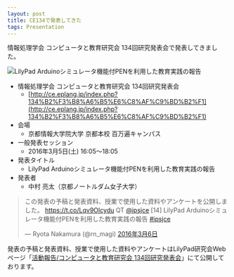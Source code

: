 ```yaml
---
layout: post
title: CE134で発表してきた
tags: Presentation
---
```


情報処理学会 コンピュータと教育研究会 134回研究発表会で発表してきました。

![LilyPad Arduinoシミュレータ機能付PENを利用した教育実践の報告](https://xdncl.github.io/blog/assets/img/CE134_slide.001.png)

* 情報処理学会 コンピュータと教育研究会 134回研究発表会
    * [http://ce.eplang.jp/index.php?134%B2%F3%B8%A6%B5%E6%C8%AF%C9%BD%B2%F1](http://ce.eplang.jp/index.php?134%B2%F3%B8%A6%B5%E6%C8%AF%C9%BD%B2%F1)
* 会場
    * 京都情報大学院大学 京都本校 百万遍キャンパス
* 一般発表セッション
    * 2016年3月5日(土) 16:05〜18:05
* 発表タイトル
    * LilyPad Arduinoシミュレータ機能付PENを利用した教育実践の報告
* 発表者
    * 中村 亮太（京都ノートルダム女子大学）

<blockquote class="twitter-tweet" data-conversation="none" data-lang="ja"><p lang="ja" dir="ltr">この発表の予稿と発表資料、授業で使用した資料やアンケートを公開しました。 <a href="https://t.co/Lqv9OIcydu">https://t.co/Lqv9OIcydu</a> QT <a href="https://twitter.com/ipsjce">@ipsjce</a> [14] LilyPad Arduinoシミュレータ機能付PENを利用した教育実践の報告 <a href="https://twitter.com/hashtag/ipsjce?src=hash">#ipsjce</a></p>&mdash; Ryota Nakamura (@rn_magi) <a href="https://twitter.com/rn_magi/status/706280809980768256">2016年3月6日</a></blockquote>
<script async src="//platform.twitter.com/widgets.js" charset="utf-8"></script>

発表の予稿と発表資料、授業で使用した資料やアンケートはLilyPad研究会Webページ「[活動報告/コンピュータと教育研究会 134回研究発表会](http://lilypad.pen.jp/?&va6zXi15)」にて公開しております。